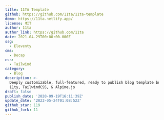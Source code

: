 ```yaml
---
title: 11TA Template
github: https://github.com/11ta/11ta-template
demo: https://11ta.netlify.app/
license: MIT
author: 11ta
author_link: https://github.com/11ta
date: 2021-04-29T00:00:00.000Z
ssg:
  - Eleventy
cms:
  - Decap
css:
  - Tailwind
category:
  - Blog
description: >-
  Deeply customizable, full-featured, ready to publish blog template built with
  11ty, TailwindCSS, & Alpine.js
draft: false
publish_date: '2020-09-19T16:11:39Z'
update_date: '2023-05-24T01:08:52Z'
github_star: 119
github_fork: 11
---
```

